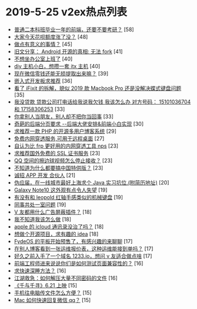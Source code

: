 # 2019-5-25 v2ex热点列表

+ [普通二本科班毕业一年的前端，还要不要考研？](https://www.v2ex.com/t/567526#reply58) [58]
+ [大家今天花呗额度涨了没？](https://www.v2ex.com/t/567538#reply48) [48]
+ [做点有意义的事情？](https://www.v2ex.com/t/567503#reply45) [45]
+ [旧文分享： Android 开源的真相: 无法 fork](https://www.v2ex.com/t/567517#reply41) [41]
+ [不想坐办公室上班了](https://www.v2ex.com/t/567608#reply40) [40]
+ [diy 主机小白，想攒一套 itx 主机](https://www.v2ex.com/t/567507#reply40) [40]
+ [现在微信零钱还能无损提取出来嘛？](https://www.v2ex.com/t/567549#reply39) [39]
+ [嵌入式开发板求推荐](https://www.v2ex.com/t/567547#reply36) [36]
+ [看了 iFixit 的拆解，貌似 2019 款 Macbook Pro 还是没解决蝶式键盘问题](https://www.v2ex.com/t/567496#reply35) [35]
+ [我没贷款 贷款公司打电话给我说我欠钱 我该怎么办 对方号码： 15101036704 和 17158306253](https://www.v2ex.com/t/567617#reply33) [33]
+ [你拿别人当朋友，别人却不把你当回事](https://www.v2ex.com/t/567521#reply33) [33]
+ [奇葩的后端分页要求 --后端大佬安排&前端小白实现](https://www.v2ex.com/t/567607#reply30) [30]
+ [求推荐一款 PHP 的开源多用户博客系统](https://www.v2ex.com/t/567506#reply29) [29]
+ [免费内网穿透服务,可用于远程桌面](https://www.v2ex.com/t/567537#reply27) [27]
+ [自认为比 frp 更好用的内网穿透工具 nps](https://www.v2ex.com/t/567570#reply23) [23]
+ [求推荐国外免费的 SSL 证书服务](https://www.v2ex.com/t/567583#reply23) [23]
+ [QQ 空间的擦边球视频怎么停止接收？](https://www.v2ex.com/t/567633#reply23) [23]
+ [不知道为什么都要搞中国特供版？](https://www.v2ex.com/t/567520#reply23) [23]
+ [诚招 APP 开发 合伙人](https://www.v2ex.com/t/567502#reply21) [21]
+ [伪应届，在一线城市最好上海求个 Java 实习坑位.(附简历地址)](https://www.v2ex.com/t/567516#reply20) [20]
+ [Galaxy Note10 这外观有点令人失望](https://www.v2ex.com/t/567553#reply19) [19]
+ [有没有和 leopold 红轴手感类似的机械键盘](https://www.v2ex.com/t/567571#reply19) [19]
+ [同事共处一室问题](https://www.v2ex.com/t/567587#reply19) [19]
+ [V 友都用什么广告屏蔽插件？](https://www.v2ex.com/t/567579#reply18) [18]
+ [我不知道我该怎么做](https://www.v2ex.com/t/567615#reply18) [18]
+ [apple 的 icloud 通讯录没治了吗？](https://www.v2ex.com/t/567527#reply18) [18]
+ [想做个开源项目，求有趣的 idea](https://www.v2ex.com/t/567543#reply18) [18]
+ [FydeOS 的平板开始预售了，有感兴趣的来聊聊](https://www.v2ex.com/t/567596#reply17) [17]
+ [在别人博客看到一张运维报价表，这种运维能接到单吗？](https://www.v2ex.com/t/567627#reply17) [17]
+ [好久之前入手了一个域名 1233.io，想问 v 友适合做点啥](https://www.v2ex.com/t/567534#reply17) [17]
+ [前端工程师进来说说你们是如何测试页面兼容性的？](https://www.v2ex.com/t/567591#reply16) [16]
+ [求快速深睡方法？](https://www.v2ex.com/t/567637#reply16) [16]
+ [江湖救急：如何解压大量不同密码的文件](https://www.v2ex.com/t/567505#reply16) [16]
+ [《千与千寻》6.21 上映](https://www.v2ex.com/t/567603#reply15) [15]
+ [手机往电脑传文件怎么方便？](https://www.v2ex.com/t/567606#reply15) [15]
+ [Mac 如何快速回复微信 qq？](https://www.v2ex.com/t/567518#reply15) [15]
